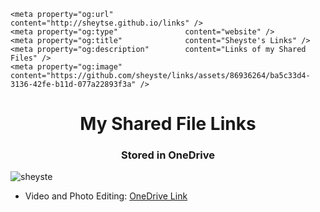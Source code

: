 <!DOCTYPE html>
<html lang="en">
<head>
    <meta charset="UTF-8">
    <meta name="viewport" content="width=device-width, initial-scale=1.0">

    <meta property="og:url"                content="http://sheytse.github.io/links" />
    <meta property="og:type"               content="website" />
    <meta property="og:title"              content="Sheyste's Links" />
    <meta property="og:description"        content="Links of my Shared Files" />
    <meta property="og:image"              content="https://github.com/sheyste/links/assets/86936264/ba5c33d4-3136-42fe-b11d-077a22893f3a" />
</head>

<h1 align="center">My Shared File Links</h1>
<h3 align="center">Stored in OneDrive</h3>

<p align="left"> <img src="https://komarev.com/ghpvc/?username=sheyste&label=Profile%20views&color=0e75b6&style=flat" alt="sheyste" /> </p>

- Video and Photo Editing: <a href="https://sheyst-my.sharepoint.com/:f:/g/personal/sheyste_sheyst_onmicrosoft_com/EnsJehgtFRtBu_5lSz0wYGMBx7clPupf_QP-6Obggveulg?e=4xUkkR" target="_blank">OneDrive Link</a>

